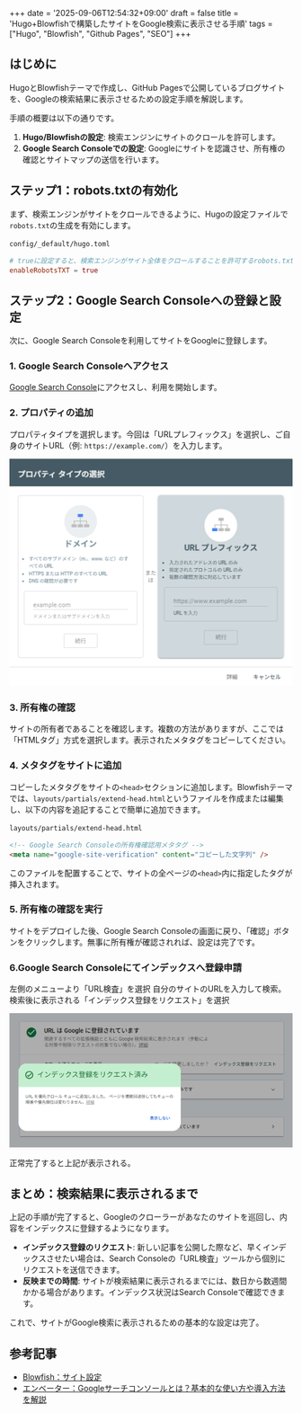 +++
date = '2025-09-06T12:54:32+09:00'
draft = false
title = 'Hugo+Blowfishで構築したサイトをGoogle検索に表示させる手順'
tags = ["Hugo", "Blowfish", "Github Pages", "SEO"]
+++
## はじめに

HugoとBlowfishテーマで作成し、GitHub Pagesで公開しているブログサイトを、Googleの検索結果に表示させるための設定手順を解説します。

手順の概要は以下の通りです。
1.  **Hugo/Blowfishの設定**: 検索エンジンにサイトのクロールを許可します。
2.  **Google Search Consoleでの設定**: Googleにサイトを認識させ、所有権の確認とサイトマップの送信を行います。

## ステップ1：robots.txtの有効化

まず、検索エンジンがサイトをクロールできるように、Hugoの設定ファイルで`robots.txt`の生成を有効にします。

`config/_default/hugo.toml`
```toml
# trueに設定すると、検索エンジンがサイト全体をクロールすることを許可するrobots.txtが生成されます。
enableRobotsTXT = true
```

## ステップ2：Google Search Consoleへの登録と設定

次に、Google Search Consoleを利用してサイトをGoogleに登録します。

### 1. Google Search Consoleへアクセス
[Google Search Console](https://search.google.com/search-console/about?hl=ja)にアクセスし、利用を開始します。

### 2. プロパティの追加
プロパティタイプを選択します。今回は「URLプレフィックス」を選択し、ご自身のサイトURL（例: `https://example.com/`）を入力します。

![alt text](image-1.png)

### 3. 所有権の確認
サイトの所有者であることを確認します。複数の方法がありますが、ここでは「HTMLタグ」方式を選択します。表示されたメタタグをコピーしてください。

### 4. メタタグをサイトに追加
コピーしたメタタグをサイトの`<head>`セクションに追加します。Blowfishテーマでは、`layouts/partials/extend-head.html`というファイルを作成または編集し、以下の内容を追記することで簡単に追加できます。

`layouts/partials/extend-head.html`
```html
<!-- Google Search Consoleの所有権確認用メタタグ -->
<meta name="google-site-verification" content="コピーした文字列" />
```
このファイルを配置することで、サイトの全ページの`<head>`内に指定したタグが挿入されます。

### 5. 所有権の確認を実行
サイトをデプロイした後、Google Search Consoleの画面に戻り、「確認」ボタンをクリックします。無事に所有権が確認されれば、設定は完了です。

### 6.Google Search Consoleにてインデックスへ登録申請
左側のメニューより「URL検査」を選択
自分のサイトのURLを入力して検索。検索後に表示される「インデックス登録をリクエスト」を選択

![alt text](image.png)

正常完了すると上記が表示される。

## まとめ：検索結果に表示されるまで

上記の手順が完了すると、Googleのクローラーがあなたのサイトを巡回し、内容をインデックスに登録するようになります。

- **インデックス登録のリクエスト**: 新しい記事を公開した際など、早くインデックスさせたい場合は、Search Consoleの「URL検査」ツールから個別にリクエストを送信できます。
- **反映までの時間**: サイトが検索結果に表示されるまでには、数日から数週間かかる場合があります。インデックス状況はSearch Consoleで確認できます。

これで、サイトがGoogle検索に表示されるための基本的な設定は完了。

## 参考記事

- [Blowfish：サイト設定](https://blowfish.page/ja/docs/configuration/#%E3%82%B5%E3%82%A4%E3%83%88%E8%A8%AD%E5%AE%9A)
- [エンベーター：Googleサーチコンソールとは？基本的な使い方や導入方法を解説](https://envader.plus/article/74)